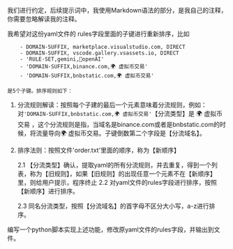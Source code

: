 
我们进行约定，后续提示词中，我使用Markdown语法<!-- -->的部分，是我自己的注释，你需要忽略解读我的注释。

<!-- 
优化clash规则
-->

我希望对这份yaml文件的 rules字段里面的子键进行重新排序，比如

``` 
    - DOMAIN-SUFFIX, marketplace.visualstudio.com, DIRECT
    - DOMAIN-SUFFIX, vscode.gallery.vsassets.io, DIRECT
    - 'RULE-SET,gemini,🤖openAI'
    - 'DOMAIN-SUFFIX,binance.com,🌍 虚拟币交易'
    - 'DOMAIN-SUFFIX,bnbstatic.com,🌍 虚拟币交易'
``` 
    
    是5个子键。排序规则如下：

1. 分流规则解读：按照每个子建的最后一个元素意味着分流规则，例如：对`'DOMAIN-SUFFIX,bnbstatic.com,🌍 虚拟币交易'`【分流类型】是 🌍 虚拟币交易 ，这个分流规则是指，当域名是binance.com或者是bnbstatic.com的时候，将流量导向🌍 虚拟币交易。子键倒数第二个字段是【分流域名】。

2. 排序法则：按照文件'order.txt'里面的顺序，称为【新顺序】

    2.1 【分流类型】确认，提取yaml的所有分流规则，并去重复，得到一个列表，称为【旧规则】，如果【旧规则】的出现任意一个元素不在【新顺序】里，则给用户提示，程序终止
    2.2 对yaml文件的rules字段进行排序，按照【新顺序】进行排序。

    2.3 同名分流类型，按照【分流域名】的首字母不区分大小写，a-z进行排序。

编写一个python脚本实现上述功能，修改原yaml文件的rules字段，并输出到文件。
